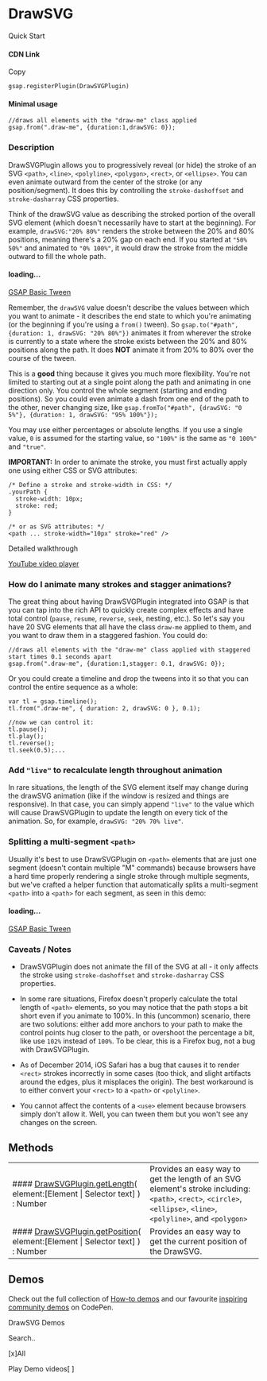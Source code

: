 # DrawSVG

Quick Start

#### CDN Link

Copy

```
gsap.registerPlugin(DrawSVGPlugin) 
```

#### Minimal usage

```
//draws all elements with the "draw-me" class applied 
gsap.from(".draw-me", {duration:1,drawSVG: 0});
```

### Description[​](#description "Direct link to Description")

DrawSVGPlugin allows you to progressively reveal (or hide) the stroke of an SVG `<path>`, `<line>`, `<polyline>`, `<polygon>`, `<rect>`, or `<ellipse>`. You can even animate outward from the center of the stroke (or any position/segment). It does this by controlling the `stroke-dashoffset` and `stroke-dasharray` CSS properties.

Think of the drawSVG value as describing the stroked portion of the overall SVG element (which doesn't necessarily have to start at the beginning). For example, `drawSVG:"20% 80%"` renders the stroke between the 20% and 80% positions, meaning there's a 20% gap on each end. If you started at `"50% 50%"` and animated to `"0% 100%"`, it would draw the stroke from the middle outward to fill the whole path.

#### loading...

[GSAP Basic Tween](https://codepen.io/GreenSock/embed/d99f307bef8b65451613ba899154515b?default-tab=result\&theme-id=41164)

Remember, the `drawSVG` value doesn't describe the values between which you want to animate - it describes the end state to which you're animating (or the beginning if you're using a `from()` tween). So `gsap.to("#path", {duration: 1, drawSVG: "20% 80%"})` animates it from wherever the stroke is currently to a state where the stroke exists between the 20% and 80% positions along the path. It does **NOT** animate it from 20% to 80% over the course of the tween.

This is a **good** thing because it gives you much more flexibility. You're not limited to starting out at a single point along the path and animating in one direction only. You control the whole segment (starting and ending positions). So you could even animate a dash from one end of the path to the other, never changing size, like `gsap.fromTo("#path", {drawSVG: "0 5%"}, {duration: 1, drawSVG: "95% 100%"});`

You may use either percentages or absolute lengths. If you use a single value, `0` is assumed for the starting value, so `"100%"` is the same as `"0 100%"` and `"true"`.

**IMPORTANT:** In order to animate the stroke, you must first actually apply one using either CSS or SVG attributes:

```
/* Define a stroke and stroke-width in CSS: */
.yourPath { 
  stroke-width: 10px;
  stroke: red;
}

/* or as SVG attributes: */
<path ... stroke-width="10px" stroke="red" />
```

Detailed walkthrough

[YouTube video player](https://www.youtube.com/embed/6UAoyBcn2fk)

### How do I animate many strokes and stagger animations?[​](#how-do-i-animate-many-strokes-and-stagger-animations "Direct link to How do I animate many strokes and stagger animations?")

The great thing about having DrawSVGPlugin integrated into GSAP is that you can tap into the rich API to quickly create complex effects and have total control (`pause`, `resume`, `reverse`, `seek`, nesting, etc.). So let's say you have 20 SVG elements that all have the class `draw-me` applied to them, and you want to draw them in a staggered fashion. You could do:

```
//draws all elements with the "draw-me" class applied with staggered start times 0.1 seconds apart
gsap.from(".draw-me", {duration:1,stagger: 0.1, drawSVG: 0});
```

Or you could create a timeline and drop the tweens into it so that you can control the entire sequence as a whole:

```
var tl = gsap.timeline();
tl.from(".draw-me", { duration: 2, drawSVG: 0 }, 0.1); 

//now we can control it:
tl.pause();
tl.play();
tl.reverse();
tl.seek(0.5);...
```

### Add `"live"` to recalculate length throughout animation[​](#add-live-to-recalculate-length-throughout-animation "Direct link to add-live-to-recalculate-length-throughout-animation")

In rare situations, the length of the SVG element itself may change during the drawSVG animation (like if the window is resized and things are responsive). In that case, you can simply append `"live"` to the value which will cause DrawSVGPlugin to update the length on every tick of the animation. So, for example, `drawSVG: "20% 70% live"`.

### Splitting a multi-segment `<path>`[​](#splitting-a-multi-segment-path "Direct link to splitting-a-multi-segment-path")

Usually it's best to use DrawSVGPlugin on `<path>` elements that are just one segment (doesn't contain multiple "M" commands) because browsers have a hard time properly rendering a single stroke through multiple segments, but we've crafted a helper function that automatically splits a multi-segment `<path>` into a `<path>` for each segment, as seen in this demo:

#### loading...

[GSAP Basic Tween](https://codepen.io/GreenSock/embed/yLEzJNE?default-tab=result\&theme-id=41164)

### Caveats / Notes[​](#caveats--notes "Direct link to Caveats / Notes")

* DrawSVGPlugin does not animate the fill of the SVG at all - it only affects the stroke using `stroke-dashoffset` and `stroke-dasharray` CSS properties.

* In some rare situations, Firefox doesn't properly calculate the total length of `<path>` elements, so you may notice that the path stops a bit short even if you animate to 100%. In this (uncommon) scenario, there are two solutions: either add more anchors to your path to make the control points hug closer to the path, or overshoot the percentage a bit, like use `102%` instead of `100%`. To be clear, this is a Firefox bug, not a bug with DrawSVGPlugin.

* As of December 2014, iOS Safari has a bug that causes it to render `<rect>` strokes incorrectly in some cases (too thick, and slight artifacts around the edges, plus it misplaces the origin). The best workaround is to either convert your `<rect>` to a `<path>` or `<polyline>`.

* You cannot affect the contents of a `<use>` element because browsers simply don't allow it. Well, you can tween them but you won't see any changes on the screen.

## **Methods**[​](#methods "Direct link to methods")

|                                                                                                                                            |                                                                                                                                                                   |
| ------------------------------------------------------------------------------------------------------------------------------------------ | ----------------------------------------------------------------------------------------------------------------------------------------------------------------- |
| #### [DrawSVGPlugin.getLength](/docs/v3/Plugins/DrawSVGPlugin/static.getLength\(\).md)( element:\[Element \| Selector text] ) : Number     | Provides an easy way to get the length of an SVG element's stroke including: `<path>`, `<rect>`, `<circle>`, `<ellipse>`, `<line>`, `<polyline>`, and `<polygon>` |
| #### [DrawSVGPlugin.getPosition](/docs/v3/Plugins/DrawSVGPlugin/static.getPosition\(\).md)( element:\[Element \| Selector text] ) : Number | Provides an easy way to get the current position of the DrawSVG.                                                                                                  |

## **Demos**[​](#demos "Direct link to demos")

Check out the full collection of [How-to demos](https://codepen.io/collection/XRqLgd) and our favourite [inspiring community demos](https://codepen.io/collection/DYmKKD) on CodePen.

DrawSVG Demos

Search..

\[x]All

Play Demo videos\[ ]

